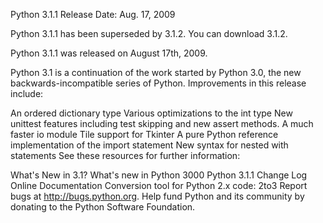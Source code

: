 Python 3.1.1
Release Date: Aug. 17, 2009

Python 3.1.1 has been superseded by 3.1.2. You can download 3.1.2.

Python 3.1.1 was released on August 17th, 2009.

Python 3.1 is a continuation of the work started by Python 3.0, the new backwards-incompatible series of Python. Improvements in this release include:

An ordered dictionary type
Various optimizations to the int type
New unittest features including test skipping and new assert methods.
A much faster io module
Tile support for Tkinter
A pure Python reference implementation of the import statement
New syntax for nested with statements
See these resources for further information:

What's New in 3.1?
What's new in Python 3000
Python 3.1.1 Change Log
Online Documentation
Conversion tool for Python 2.x code: 2to3
Report bugs at http://bugs.python.org.
Help fund Python and its community by donating to the Python Software Foundation.
